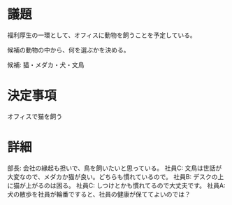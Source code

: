 # 議題
福利厚生の一環として、オフィスに動物を飼うことを予定している。

候補の動物の中から、何を選ぶかを決める。

候補: 猫・メダカ・犬・文鳥

# 決定事項
オフィスで猫を飼う

# 詳細
部長: 会社の縁起も担いで、鳥を飼いたいと思っている。
社員C: 文鳥は世話が大変なので、メダカか猫が良い。どちらも慣れているので。
社員B: デスクの上に猫が上がるのは困る。
社員C: しつけとかも慣れてるので大丈夫です。
社員A: 犬の散歩を社員が輪番ですると、社員の健康が保ててよいのでは？
